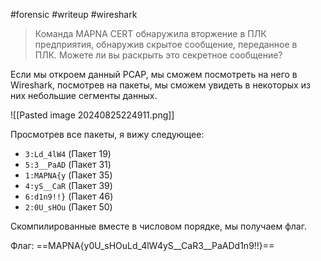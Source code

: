 #forensic #writeup #wireshark 

> Команда MAPNA CERT обнаружила вторжение в ПЛК предприятия, обнаружив скрытое сообщение, переданное в ПЛК. Можете ли вы раскрыть это секретное сообщение?

Если мы откроем данный PCAP, мы сможем посмотреть на него в Wireshark, посмотрев на пакеты, мы сможем увидеть в некоторых из них небольшие сегменты данных.

![[Pasted image 20240825224911.png]]

Просмотрев все пакеты, я вижу следующее:

- `3:Ld_4lW4` (Пакет 19)
- `5:3__PaAD` (Пакет 31)
- `1:MAPNA{y` (Пакет 35)
- `4:yS__CaR` (Пакет 39)
- `6:d1n9!!}` (Пакет 46)
- `2:0U_sHOu` (Пакет 50)

Скомпилированные вместе в числовом порядке, мы получаем флаг.

Флаг: ==MAPNA{y0U_sHOuLd_4lW4yS__CaR3__PaADd1n9!!}==